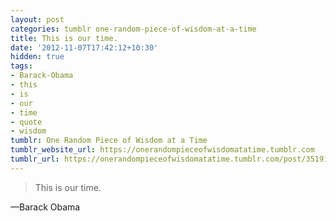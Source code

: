 ```yaml
---
layout: post
categories: tumblr one-random-piece-of-wisdom-at-a-time
title: This is our time.
date: '2012-11-07T17:42:12+10:30'
hidden: true
tags:
- Barack-Obama
- this
- is
- our
- time
- quote
- wisdom
tumblr: One Random Piece of Wisdom at a Time
tumblr_website_url: https://onerandompieceofwisdomatatime.tumblr.com
tumblr_url: https://onerandompieceofwisdomatatime.tumblr.com/post/35191244598/this-is-our-time
---
```

> This is our time.

—Barack Obama&nbsp;
